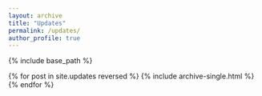 ```yaml
---
layout: archive
title: "Updates"
permalink: /updates/
author_profile: true
---
```


{% include base_path %}

{% for post in site.updates reversed %}
  {% include archive-single.html %}
{% endfor %}
